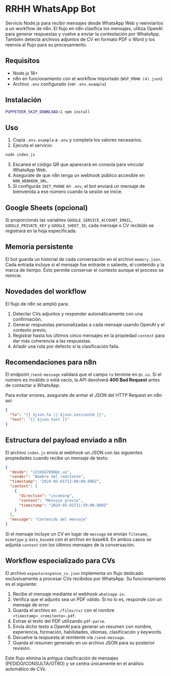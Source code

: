 # RRHH WhatsApp Bot

Servicio Node.js para recibir mensajes desde WhatsApp Web y reenviarlos a un workflow de n8n. El flujo en n8n clasifica los mensajes, utiliza OpenAI para generar respuestas y vuelve a enviar la contestación por WhatsApp.
También detecta archivos adjuntos de CV en formato PDF o Word y los reenvía al flujo para su procesamiento.

## Requisitos
- Node.js 18+
- n8n en funcionamiento con el workflow importado (`WSP_RRHH (4).json`)
- Archivo `.env` configurado (ver `.env.example`)

## Instalación
```bash
PUPPETEER_SKIP_DOWNLOAD=1 npm install
```

## Uso
1. Copia `.env.example` a `.env` y completa los valores necesarios.
2. Ejecuta el servicio:
```bash
node index.js
```
3. Escaneá el código QR que aparecerá en consola para vincular WhatsApp Web.
4. Asegurate de que n8n tenga un webhook público accesible en `N8N_WEBHOOK_URL`.
5. Si configurás `INIT_PHONE` en `.env`, el bot enviará un mensaje de bienvenida a ese número cuando la sesión se inicie.

## Google Sheets (opcional)
Si proporcionás las variables `GOOGLE_SERVICE_ACCOUNT_EMAIL`, `GOOGLE_PRIVATE_KEY` y `GOOGLE_SHEET_ID`, cada mensaje o CV recibido se registrará en la hoja especificada.

## Memoria persistente

El bot guarda un historial de cada conversación en el archivo `memory.json`.
Cada entrada incluye si el mensaje fue entrante o saliente, el contenido y la
marca de tiempo. Esto permite conservar el contexto aunque el proceso se
reinicie.

## Novedades del workflow

El flujo de n8n se amplió para:

1. Detectar CVs adjuntos y responder automáticamente con una confirmación.
2. Generar respuestas personalizadas a cada mensaje usando OpenAI y el contexto previo.
3. Registrar hasta los últimos cinco mensajes en la propiedad `context` para dar más coherencia a las respuestas.
4. Añadir una ruta por defecto si la clasificación falla.

## Recomendaciones para n8n

El endpoint `/send-message` validará que el campo `to` termine en `@c.us`. Si el número es inválido o está vacío, la API devolverá **400 Bad Request** antes de contactar a WhatsApp.

Para evitar errores, asegurate de armar el JSON del HTTP Request en n8n así:

```json
{
  "to": "{{ $json.to || $json.sessionId }}",
  "text": "{{ $json.text }}"
}
```

## Estructura del payload enviado a n8n

El archivo `index.js` envía al webhook un JSON con las siguientes propiedades cuando recibe un mensaje de texto:

```json
{
  "desde": "1234567890@c.us",
  "sender": "Nombre del remitente",
  "timestamp": "2024-05-01T12:00:00.000Z",
  "context": [
    {
      "direction": "incoming",
      "content": "Mensaje previo",
      "timestamp": "2024-05-01T11:59:00.000Z"
    }
  ],
  "message": "Contenido del mensaje"
}
```

Si el mensaje incluye un CV en lugar de `message` se envían `filename`, `mimetype` y `data_base64` con el archivo en base64. En ambos casos se adjunta `context` con los últimos mensajes de la conversación.

## Workflow especializado para CVs

El archivo `wspautoresponse_cv.json` implementa un flujo dedicado exclusivamente a procesar CVs recibidos por WhatsApp. Su funcionamiento es el siguiente:

1. Recibe el mensaje mediante el webhook `whatsapp-in`.
2. Verifica que el adjunto sea un PDF válido. Si no lo es, responde con un mensaje de error.
3. Guarda el archivo en `./files/cv/` con el nombre `<timestamp>_<remitente>.pdf`.
4. Extrae el texto del PDF utilizando `pdf-parse`.
5. Envía dicho texto a OpenAI para generar un resumen con nombre, experiencia, formación, habilidades, idiomas, clasificación y keywords.
6. Devuelve la respuesta al remitente vía `/send-message`.
7. Guarda el resumen generado en un archivo JSON para su posterior revisión.

Este flujo elimina la antigua clasificación de mensajes (PEDIDO/CONSULTA/OTRO) y se centra únicamente en el análisis automático de CVs.
